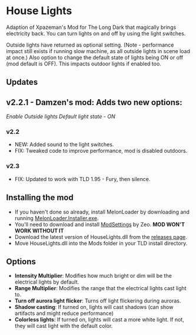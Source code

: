 # House Lights
Adaption of Xpazeman's Mod for The Long Dark that magically brings electricity back. You can turn lights on and off by using the light switches.

Outside lights have returned as optional setting. (Note - performance impact still exists if running slow machine, as all outside lights in scene load at once.) Also option to change the default state of lights being ON or off (mod default is OFF). This impacts outdoor lights if enabled too.

## Updates

## v2.2.1 - Damzen's mod: Adds two new options:
  *Enable Outside lights*
  *Default light state - ON*


### v2.2
* NEW: Added sound to the light switches.
* FIX: Tweaked code to improve performance, mod is disabled outdoors.

### v2.3
* FIX: Updated to work with TLD 1.95 - Fury, then silence.

## Installing the mod
* If you haven't done so already, install MelonLoader by downloading and running [MelonLoader.Installer.exe](https://github.com/HerpDerpinstine/MelonLoader/releases/latest/download/MelonLoader.Installer.exe).
* You'll need to download and install [ModSettings](https://github.com/zeobviouslyfakeacc/ModSettings/releases/latest/download/ModSettings.dll) by Zeo. **MOD WON'T WORK WITHOUT IT**
* Download the latest version of HouseLights.dll from the [releases page](https://github.com/Xpazeman/tld-house-lights/releases/latest).
* Move HouseLights.dll into the Mods folder in your TLD install directory.

## Options
+ **Intensity Multiplier**: Modifies how much bright or dim will be the electrical lights by default.
+ **Range Multiplier**: Modifies the range that the electrical lights cast light to.
+ **Turn off aurora light flicker**: Turns off light flickering during auroras.
+ **Shadow casting**: If turned on, lights will cast shadows (can show artifacts and might reduce performance)
+ **Colorless lights**: If turned on, lights will cast a more white light. If not, they will cast light with the default color.
